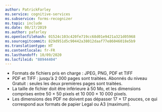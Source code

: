 ```yaml
---
author: PatrickFarley
ms.service: cognitive-services
ms.subservice: forms-recognizer
ms.topic: include
ms.date: 08/17/2019
ms.author: pafarley
ms.openlocfilehash: 01524c103c420fe719cc68d01e9421a321d05968
ms.sourcegitcommit: 829d951d5c90442a38012daaf77e86046018e5b9
ms.translationtype: HT
ms.contentlocale: fr-FR
ms.lasthandoff: 10/09/2020
ms.locfileid: "88944404"
---
```

* Formats de fichiers pris en charge : JPEG, PNG, PDF et TIFF 
* PDF et TIFF : jusqu’à 2 000 pages sont traitées. Abonnés du niveau Gratuit : seules les deux premières pages sont traitées. 
* La taille de fichier doit être inférieure à 50 Mo, et les dimensions comprises entre 50 × 50 pixels et 10 000 × 10 000 pixels. 
* Les dimensions des PDF ne doivent pas dépasser 17 × 17 pouces, ce qui correspond aux formats de papier Legal ou A3 (maximum).
